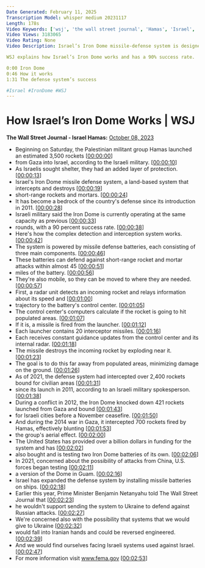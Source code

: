 ```yaml
---
Date Generated: February 11, 2025
Transcription Model: whisper medium 20231117
Length: 178s
Video Keywords: ['wsj', 'the wall street journal', 'Hamas', 'Israel', 'iron dome', 'Palestine', 'Gaza', 'war', 'gaza conflict', 'israel conflict', 'missile defense system', 'hamas rockets', 'israeli military', 'rocket attacks', 'aerial effect', 'missile batteries', 'israel news', 'palestine', 'palestine news', 'israel at war october 2023', 'israel', 'israel attack', 'israel war', 'israel vs palestine', 'iron dome explained', 'israel iron dome', 'how israels iron dome works', 'hamas news', 'hamas', 'hamas israel', 'hamas military power', 'wonews']
Video Views: 3183065
Video Rating: None
Video Description: Israel’s Iron Dome missile-defense system is designed to intercept and destroy short-range rockets and mortars. It’s blocked thousands of missiles since 2011, including those launched by Hamas during this past weekend’s attack. The Palestinian militant group launched an estimated 3,500 rockets from Gaza.

WSJ explains how Israel’s Iron Dome works and has a 90% success rate. 

0:00 Iron Dome
0:46 How it works
1:31 The defense system’s success 

#Israel #IronDome #WSJ
---
```


# How Israel’s Iron Dome Works | WSJ
**The Wall Street Journal - Israel Hamas:** [October 08, 2023](https://www.youtube.com/watch?v=gTKb7Ffcv2I)
*  Beginning on Saturday, the Palestinian militant group Hamas launched an estimated 3,500 rockets [[00:00:00](https://www.youtube.com/watch?v=gTKb7Ffcv2I&t=0.0s)]
*  from Gaza into Israel, according to the Israeli military. [[00:00:10](https://www.youtube.com/watch?v=gTKb7Ffcv2I&t=10.120000000000001s)]
*  As Israelis sought shelter, they had an added layer of protection. [[00:00:13](https://www.youtube.com/watch?v=gTKb7Ffcv2I&t=13.9s)]
*  Israel's Iron Dome missile defense system, a land-based system that intercepts and destroys [[00:00:19](https://www.youtube.com/watch?v=gTKb7Ffcv2I&t=19.76s)]
*  short-range rockets and mortars. [[00:00:24](https://www.youtube.com/watch?v=gTKb7Ffcv2I&t=24.94s)]
*  It has become a bedrock of the country's defense since its introduction in 2011. [[00:00:28](https://www.youtube.com/watch?v=gTKb7Ffcv2I&t=28.9s)]
*  Israeli military said the Iron Dome is currently operating at the same capacity as previous [[00:00:33](https://www.youtube.com/watch?v=gTKb7Ffcv2I&t=33.98s)]
*  rounds, with a 90 percent success rate. [[00:00:38](https://www.youtube.com/watch?v=gTKb7Ffcv2I&t=38.82s)]
*  Here's how the complex detection and interception system works. [[00:00:42](https://www.youtube.com/watch?v=gTKb7Ffcv2I&t=42.739999999999995s)]
*  The system is powered by missile defense batteries, each consisting of three main components. [[00:00:46](https://www.youtube.com/watch?v=gTKb7Ffcv2I&t=46.42s)]
*  These batteries can defend against short-range rocket and mortar attacks within almost 45 [[00:00:51](https://www.youtube.com/watch?v=gTKb7Ffcv2I&t=51.56s)]
*  miles of the battery. [[00:00:56](https://www.youtube.com/watch?v=gTKb7Ffcv2I&t=56.22s)]
*  They're also mobile, so they can be moved to where they are needed. [[00:00:57](https://www.youtube.com/watch?v=gTKb7Ffcv2I&t=57.620000000000005s)]
*  First, a radar unit detects an incoming rocket and relays information about its speed and [[00:01:00](https://www.youtube.com/watch?v=gTKb7Ffcv2I&t=60.620000000000005s)]
*  trajectory to the battery's control center. [[00:01:05](https://www.youtube.com/watch?v=gTKb7Ffcv2I&t=65.5s)]
*  The control center's computers calculate if the rocket is going to hit populated areas. [[00:01:07](https://www.youtube.com/watch?v=gTKb7Ffcv2I&t=67.86s)]
*  If it is, a missile is fired from the launcher. [[00:01:12](https://www.youtube.com/watch?v=gTKb7Ffcv2I&t=72.84s)]
*  Each launcher contains 20 interceptor missiles. [[00:01:16](https://www.youtube.com/watch?v=gTKb7Ffcv2I&t=76.0s)]
*  Each receives constant guidance updates from the control center and its internal radar. [[00:01:18](https://www.youtube.com/watch?v=gTKb7Ffcv2I&t=78.9s)]
*  The missile destroys the incoming rocket by exploding near it. [[00:01:23](https://www.youtube.com/watch?v=gTKb7Ffcv2I&t=83.18s)]
*  The goal is to do this far away from populated areas, minimizing damage on the ground. [[00:01:26](https://www.youtube.com/watch?v=gTKb7Ffcv2I&t=86.34s)]
*  As of 2021, the defense system had intercepted over 2,400 rockets bound for civilian areas [[00:01:31](https://www.youtube.com/watch?v=gTKb7Ffcv2I&t=91.9s)]
*  since its launch in 2011, according to an Israeli military spokesperson. [[00:01:38](https://www.youtube.com/watch?v=gTKb7Ffcv2I&t=98.62s)]
*  During a conflict in 2012, the Iron Dome knocked down 421 rockets launched from Gaza and bound [[00:01:43](https://www.youtube.com/watch?v=gTKb7Ffcv2I&t=103.34s)]
*  for Israeli cities before a November ceasefire. [[00:01:50](https://www.youtube.com/watch?v=gTKb7Ffcv2I&t=110.46000000000001s)]
*  And during the 2014 war in Gaza, it intercepted 700 rockets fired by Hamas, effectively blunting [[00:01:53](https://www.youtube.com/watch?v=gTKb7Ffcv2I&t=113.66s)]
*  the group's aerial effect. [[00:02:00](https://www.youtube.com/watch?v=gTKb7Ffcv2I&t=120.58s)]
*  The United States has provided over a billion dollars in funding for the system and has [[00:02:02](https://www.youtube.com/watch?v=gTKb7Ffcv2I&t=122.3s)]
*  also bought and is testing two Iron Dome batteries of its own. [[00:02:06](https://www.youtube.com/watch?v=gTKb7Ffcv2I&t=126.96s)]
*  In 2021, concerned about the possibility of attacks from China, U.S. forces began testing [[00:02:11](https://www.youtube.com/watch?v=gTKb7Ffcv2I&t=131.18s)]
*  a version of the Dome in Guam. [[00:02:16](https://www.youtube.com/watch?v=gTKb7Ffcv2I&t=136.66s)]
*  Israel has expanded the defense system by installing missile batteries on ships. [[00:02:18](https://www.youtube.com/watch?v=gTKb7Ffcv2I&t=138.62s)]
*  Earlier this year, Prime Minister Benjamin Netanyahu told The Wall Street Journal that [[00:02:23](https://www.youtube.com/watch?v=gTKb7Ffcv2I&t=143.29999999999998s)]
*  he wouldn't support sending the system to Ukraine to defend against Russian attacks. [[00:02:27](https://www.youtube.com/watch?v=gTKb7Ffcv2I&t=147.66s)]
*  We're concerned also with the possibility that systems that we would give to Ukraine [[00:02:32](https://www.youtube.com/watch?v=gTKb7Ffcv2I&t=152.01999999999998s)]
*  would fall into Iranian hands and could be reversed engineered. [[00:02:39](https://www.youtube.com/watch?v=gTKb7Ffcv2I&t=159.42s)]
*  And we would find ourselves facing Israeli systems used against Israel. [[00:02:47](https://www.youtube.com/watch?v=gTKb7Ffcv2I&t=167.26s)]
*  For more information visit www.fema.gov [[00:02:53](https://www.youtube.com/watch?v=gTKb7Ffcv2I&t=173.26s)]
